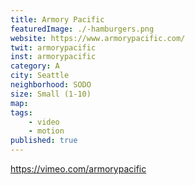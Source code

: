 ```yaml
---
title: Armory Pacific
featuredImage: ./-hamburgers.png
website: https://www.armorypacific.com/
twit: armorypacific
inst: armorypacific
category: A
city: Seattle
neighborhood: SODO
size: Small (1-10)
map: 
tags:
    - video
    - motion
published: true
---
```


https://vimeo.com/armorypacific

